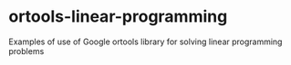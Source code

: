 # ortools-linear-programming
Examples of use of Google ortools library for solving linear programming problems
